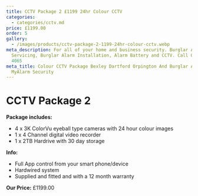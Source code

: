 ```yaml
---
title: CCTV Package 2 £1199 24hr Colour CCTV
categories:
  - categories/cctv.md
price: £1199.00
order: 5
gallery:
  - /images/products/cctv-package-2-1199-24hr-colour-cctv.webp
meta_description: For all of your home and business security. Burglar Alarm
  Servicing, Burglar Alarm Installation, Alarm Battery and CCTV. Call 020 8302
  4065
meta_title: Colour CCTV Package Bexley Dartford Orpington And Burglar Alarm -
  MyAlarm Security
---
```

# CCTV Package 2

**Package includes:**

- 4 x 3K ColorVu eyeball type cameras with 24 hour colour images
- 1 x 4 Channel digital video recorder
- 1 x 2TB Hardrive with 30 day storage

**Info:**

- Full App control from your smart phone/device
- Hardwired system
- Supplied and fitted and with a 12 month warranty

**Our Price:** £1199.00
